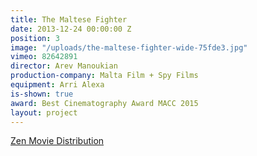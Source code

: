 ```yaml
---
title: The Maltese Fighter
date: 2013-12-24 00:00:00 Z
position: 3
image: "/uploads/the-maltese-fighter-wide-75fde3.jpg"
vimeo: 82642891
director: Arev Manoukian
production-company: Malta Film + Spy Films
equipment: Arri Alexa
is-shown: true
award: Best Cinematography Award MACC 2015
layout: project
---
```


[Zen Movie Distribution](https://www.zenmovie.it/the-maltese-fighter)